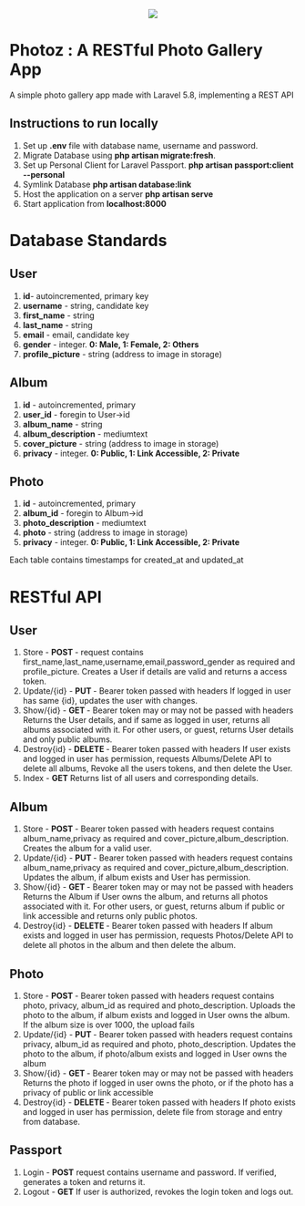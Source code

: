 <p align="center"><img src="https://laravel.com/assets/img/components/logo-laravel.svg"></p>


# Photoz : A RESTful Photo Gallery App
A simple photo gallery app made with Laravel 5.8, implementing a REST API

## Instructions to run locally
1. Set up <strong>.env</strong> file with database name, username and password.
2. Migrate Database using <strong>php artisan migrate:fresh</strong>.
3. Set up Personal Client for Laravel Passport. <strong>php artisan passport:client --personal</strong>
4. Symlink Database <strong>php artisan database:link</strong>
5. Host the application on a server <strong>php artisan serve</strong>
6. Start application from <strong>localhost:8000</strong>

# Database Standards

## User
1. <strong>id</strong>- autoincremented, primary key
2. <strong>username</strong> - string, candidate key
3. <strong>first_name</strong> - string
4. <strong>last_name</strong> - string
5. <strong>email</strong> - email, candidate key
6. <strong>gender</strong> - integer. <strong>0: Male, 1: Female, 2: Others</strong>
7. <strong>profile_picture</strong> - string (address to image in storage)

## Album
1. <strong>id</strong> - autoincremented, primary
2. <strong>user_id</strong> - foregin to User->id
3. <strong>album_name</strong> - string
4. <strong>album_description</strong> - mediumtext
5. <strong>cover_picture</strong> - string (address to image in storage)
6. <strong>privacy</strong> - integer. <strong>0: Public, 1: Link Accessible, 2: Private</strong>

## Photo
1. <strong>id</strong> - autoincremented, primary
2. <strong>album_id</strong> - foregin to Album->id
3. <strong>photo_description</strong> - mediumtext
4. <strong>photo</strong> - string (address to image in storage)
5. <strong>privacy</strong> - integer. <strong>0: Public, 1: Link Accessible, 2: Private</strong>

Each table contains timestamps for created_at and updated_at


# RESTful API

## User

1. Store - <strong> POST </strong> - 
    request contains first_name,last_name,username,email,password_gender as required and profile_picture.
    Creates a User if details are valid and returns a access token.
2. Update/{id} - <strong> PUT </strong> - 
    Bearer token passed with headers
    If logged in user has same {id}, updates the user with changes.
3. Show/{id} - <strong> GET </strong> - 
    Bearer token may or may not be passed with headers
    Returns the User details, and if same as logged in user, returns all albums associated with it.
    For other users, or guest, returns User details and only public albums.
4. Destroy{id} - <strong> DELETE </strong> - 
    Bearer token passed with headers
    If user exists and logged in user has permission, requests Albums/Delete API to delete all albums, Revoke all the users tokens, and then delete the User. 
5. Index - <strong>GET</strong>
    Returns list of all users and corresponding details.

## Album

1. Store - <strong> POST </strong> - 
    Bearer token passed with headers
    request contains album_name,privacy as required and cover_picture,album_description.
    Creates the album for a valid user.
2. Update/{id} - <strong> PUT </strong> - 
    Bearer token passed with headers
    request contains album_name,privacy as required and cover_picture,album_description.
    Updates the album, if album exists and User has permission.
3. Show/{id} - <strong> GET </strong> - 
    Bearer token may or may not be passed with headers
    Returns the Album if User owns the album, and returns all photos associated with it.
    For other users, or guest, returns album if public or link accessible and returns only public photos.
4. Destroy{id} - <strong> DELETE </strong> - 
    Bearer token passed with headers
    If album exists and logged in user has permission, requests Photos/Delete API to delete all photos in the album and then delete the album. 


## Photo

1. Store - <strong> POST </strong> - 
    Bearer token passed with headers
    request contains photo, privacy, album_id as required and photo_description.
    Uploads the photo to the album, if album exists and logged in User owns the album.
    If the album size is over 1000, the upload fails
2. Update/{id} - <strong> PUT </strong> - 
    Bearer token passed with headers
    request contains privacy, album_id as required and photo, photo_description.
    Updates the photo to the album, if photo/album exists and logged in User owns the album
3. Show/{id} - <strong> GET </strong> - 
    Bearer token may or may not be passed with headers
    Returns the photo if logged in user owns the photo, or if the photo has a privacy of public or link accessible
4. Destroy{id} - <strong> DELETE </strong> - 
    Bearer token passed with headers
    If photo exists and logged in user has permission, delete file from storage and entry from database.
    
## Passport
1. Login - <strong>POST</strong>
    request contains username and password.
    If verified, generates a token and returns it.
2. Logout - <strong>GET</strong>
    If user is authorized, revokes the login token and logs out.
